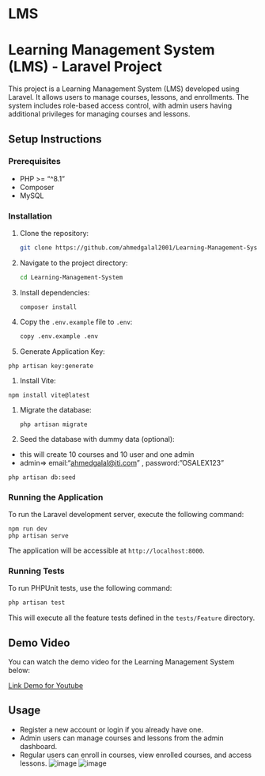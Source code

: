 # LMS

# Learning Management System (LMS) - Laravel Project

This project is a Learning Management System (LMS) developed using Laravel. It allows users to manage courses, lessons, and enrollments. The system includes role-based access control, with admin users having additional privileges for managing courses and lessons.

## Setup Instructions

### Prerequisites

- PHP >= “^8.1”
- Composer
- MySQL

### Installation

1. Clone the repository:
    
    ```bash
    git clone https://github.com/ahmedgalal2001/Learning-Management-System
    ```
    
2. Navigate to the project directory:
    
    ```bash
    cd Learning-Management-System
    ```
    
3. Install dependencies:
    
    ```
    composer install
    ```
    
4. Copy the `.env.example` file to `.env`:
    
    ```bash
    copy .env.example .env
    ```
    
5. Generate Application Key:

```tsx
php artisan key:generate
```

1. Install Vite:

```tsx
npm install vite@latest
```

1. Migrate the database:
    
    ```
    php artisan migrate
    ```
    
2. Seed the database with dummy data (optional): 
- this will create 10 courses and 10 user and one admin
- admin⇒  email:“[ahmedgalal@iti.com](mailto:ahmedgalal@iti.com)” , password:”OSALEX123”

```
php artisan db:seed
```

### Running the Application

To run the Laravel development server, execute the following command:

```
npm run dev
php artisan serve
```

The application will be accessible at `http://localhost:8000`.

### Running Tests

To run PHPUnit tests, use the following command:

```bash
php artisan test
```

This will execute all the feature tests defined in the `tests/Feature` directory.

## Demo Video

You can watch the demo video for the Learning Management System below:

[Link Demo for Youtube](https://youtu.be/NcxiRhOJWCY)

## Usage

- Register a new account or login if you already have one.
- Admin users can manage courses and lessons from the admin dashboard.
- Regular users can enroll in courses, view enrolled courses, and access lessons.
![image](https://github.com/ahmedgalal2001/Learning-Management-System/assets/151751204/93f33c31-cc5a-4cff-96f5-b4347955ac70)
![image](https://github.com/ahmedgalal2001/Learning-Management-System/assets/151751204/3153c903-c329-46ad-b7fe-21487d9fb386)


